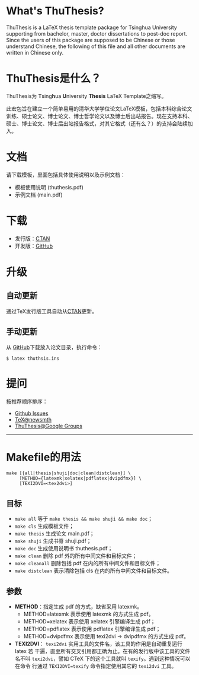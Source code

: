 # What's ThuThesis?
ThuThesis is a LaTeX thesis template package for Tsinghua University supporting from bachelor, master, doctor dissertations to post-doc report. Since the users of this package are supposed to be Chinese or those understand Chinese, the following of this file and all other documents are written in Chinese only.

# ThuThesis是什么？
ThuThesis为 <b>T</b>sing<b>h</b>ua <b>U</b>niversity <b>Thesis</b> LaTeX Template之缩写。

此宏包旨在建立一个简单易用的清华大学学位论文LaTeX模板，包括本科综合论文训练、硕士论文、博士论文、博士哲学论文以及博士后出站报告。现在支持本科、硕士、博士论文、博士后出站报告格式，对其它格式（还有么？）的支持会陆续加入。

# 文档
请下载模板，里面包括具体使用说明以及示例文档：

* 模板使用说明 (thuthesis.pdf)
* 示例文档 (main.pdf)

# 下载

* 发行版：[CTAN](http://www.ctan.org/pkg/thuthesis)
* 开发版：[GitHub](https://github.com/xueruini/thuthesis)

# 升级
## 自动更新
通过TeX发行版工具自动从[CTAN](http://www.ctan.org/pkg/thuthesis)更新。

## 手动更新
从 [GitHub](https://github.com/xueruini/thuthesis)下载放入论文目录，执行命令：

    $ latex thuthsis.ins

# 提问
按推荐顺序排序：

* [Github Issues](http://github.com/xueruini/thuthesis/issues)
* [TeX@newsmth](http://www.newsmth.net/nForum/#!board/TeX)
* [ThuThesis@Google Groups](http://groups.google.com/group/thuthesis)

---

# Makefile的用法

    make [{all|thesis|shuji|doc|clean|distclean}] \
         [METHOD={latexmk|xelatex|pdflatex|dvipdfmx}] \
         [TEXI2DVI=<tex2dvi>]

## 目标
* `make all`       等于 `make thesis && make shuji && make doc`；
* `make cls`       生成模板文件；
* `make thesis`    生成论文 main.pdf；
* `make shuji`     生成书脊 shuji.pdf；
* `make doc`       生成使用说明书 thuthesis.pdf；
* `make clean`     删除 pdf 外的所有中间文件和目标文件；
* `make cleanall`     删除包括 pdf 在内的所有中间文件和目标文件；
* `make distclean` 表示清除包括 cls 在内的所有中间文件和目标文件。

## 参数
* **METHOD**：指定生成 pdf 的方式，缺省采用 latexmk。
  * METHOD=latexmk  表示使用 latexmk 的方式生成 pdf。
  * METHOD=xelatex  表示使用 xelatex 引擎编译生成 pdf；
  * METHOD=pdflatex 表示使用 pdflatex 引擎编译生成 pdf；
  * METHOD=dvipdfmx 表示使用 texi2dvi -> dvipdfmx 的方式生成 pdf。
* **TEXI2DVI**： `texi2dvi` 实用工具的文件名，该工具的作用是自动重复运行latex 若
        干遍，直至所有交叉引用都正确为止。在有的发行版中该工具的文件名不叫
        `texi2dvi`，譬如 CTeX 下的这个工具就叫 `texify`。遇到这种情况可以在命令
        行通过 `TEXI2DVI=texify` 命令指定使用其它的 `texi2dvi` 工具。

